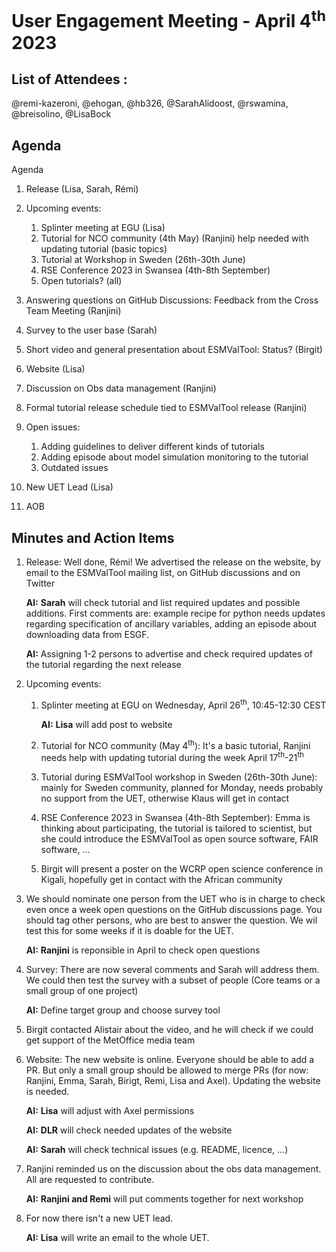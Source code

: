 # User Engagement Meeting - April 4<sup>th</sup> 2023

## List of Attendees : 
@remi-kazeroni, @ehogan, @hb326, @SarahAlidoost, @rswamina, @breisolino, @LisaBock

## Agenda

Agenda

1.	Release (Lisa, Sarah, Rémi)

2.	Upcoming events: 
    1.	Splinter meeting at EGU (Lisa)
    2.	Tutorial for NCO community (4th May) (Ranjini)
        help needed with updating tutorial (basic topics)
    3.	Tutorial at Workshop in Sweden (26th-30th June)    
    4.	RSE Conference 2023 in Swansea (4th-8th September)
    5.	Open tutorials? (all)

3.	Answering questions on GitHub Discussions: Feedback from the Cross Team Meeting (Ranjini)

4.	Survey to the user base (Sarah) 

5.	Short video and general presentation about ESMValTool: Status? (Birgit)

6.	Website (Lisa)

7.	Discussion on Obs data management (Ranjini)

8.	Formal tutorial release schedule tied to ESMValTool release (Ranjini)

9.	Open issues:
    1.	Adding guidelines to deliver different kinds of tutorials 
    2.	Adding episode about model simulation monitoring to the tutorial
    3.	Outdated issues

10.	New UET Lead (Lisa)

11.	AOB



## Minutes and Action Items

1. Release: Well done, Rémi! 
   We advertised the release on the website, by email to the ESMValTool mailing list, on GitHub discussions and on Twitter

   **AI:** **Sarah** will check tutorial and list required updates and possible additions. First comments are: example 
           recipe for python needs updates regarding specification of ancillary variables, adding an episode about downloading data from ESGF.
   
   **AI:** Assigning 1-2 persons to advertise and check required updates of the tutorial regarding the next release

2. Upcoming events:
   1. Splinter meeting at EGU on Wednesday, April 26<sup>th</sup>, 10:45-12:30 CEST
      
      **AI:** **Lisa** will add post to website
      
   2. Tutorial for NCO community (May 4<sup>th</sup>): It's a basic tutorial, Ranjini needs help with updating tutorial during the week 
      April 17<sup>th</sup>-21<sup>th</sup>
      
   3. Tutorial during ESMValTool workshop in Sweden (26th-30th June): mainly for Sweden community, planned for Monday, needs probably no
      support from the UET, otherwise Klaus will get in contact

   4.	RSE Conference 2023 in Swansea (4th-8th September): Emma is thinking about participating, the tutorial is tailored to scientist, but 
      she could introduce the ESMValTool as open source software, FAIR software, ...  

   5.	Birgit will present a poster on the WCRP open science conference in Kigali, hopefully get in contact with the African community

3. We should nominate one person from the UET who is in charge to check even once a week open questions on the GitHub discussions page.
   You should tag other persons, who are best to answer the question. We wil test this for some weeks if it is doable for the UET.
   
   **AI:** **Ranjini** is reponsible in April to check open questions 

4.	Survey: There are now several comments and Sarah will address them. We could then test the survey with a subset of people (Core teams 
    or a small group of one project)
    
    **AI:** Define target group and choose survey tool

5.	Birgit contacted Alistair about the video, and he will check if we could get support of the MetOffice media team

6. Website: The new website is online. Everyone should be able to add a PR. But only a small group should be allowed to merge PRs (for now: Ranjini,
   Emma, Sarah, Birigt, Remi, Lisa and Axel). Updating the website is needed.
   
   **AI:** **Lisa** will adjust with Axel permissions
   
   **AI:** **DLR** will check needed updates of the website
   
   **AI:** **Sarah** will check technical issues (e.g. README, licence, ...)
   
7. Ranjini reminded us on the discussion about the obs data management. All are requested to contribute.
 
   **AI:** **Ranjini and Remi** will put comments together for next workshop

8. For now there isn't a new UET lead.

   **AI:** **Lisa** will write an email to the whole UET.
